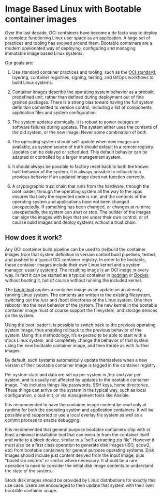 # Image Based Linux with Bootable container images

Over the last decade, OCI containers have become a de facto way to deploy a complete functioning Linux user space as an application.
A large set of practices and tooling has evolved around them.
Bootable containers are a modern opinionated way of deploying, configuring and managing immutable image based Linux systems.

Our goals are:

1. Use standard container practices and tooling, such as the [OCI standard](https://specs.opencontainers.org/image-spec/), layering, container registries, signing, testing, and GitOps workflows to build Linux systems.

1. Container images describe the operating system behavior as a prebuilt predefined unit, rather than defined during deployment out of fine grained packages.
There is a strong bias toward having the full system definition committed to version control, including a list of components, application files and system configuration.

1. The system updates atomically.
It is robust to power outages or software failures during updates.
The system either uses the contents of the old system, or the new image; Never some combination of both.

1. The operating system should self-update when new images are available, as system source of truth should default to a remote registry.
Updates can be delayed or scheduled.
This default behavior can be adapted or controlled by a larger management system.

1. It should always be possible to factory reset back to both the known built behavior of the system.
It is always possible to rollback to a previous behavior if an updated image does not function correctly.

1. A cryptographic trust chain that runs from the hardware, through the boot loader, through the operating system all the way to the apps ensures that only the expected code is run, and the contents of the operating system and applications have not been changed unexpectedly.
If something has been changed, or changes at runtime unexpectedly, the system can alert or stop.
The builder of the images can sign the images with keys that are under their own control, or of course build images and deploy systems without a trust chain.

## How does it work?

Any OCI container build pipeline can be used to (re)build the container images from that system definition in version control build pipelines, tested, and pushed to a typical OCI container registry.
In order to be bootable, these container images include their own Linux kernel and a system manager, usually [systemd](https://systemd.io/).
The resulting image is an OCI image in every way.
In fact it can be started as a typical container in [podman](http://podman.io/) or [Docker](https://www.docker.com/), without booting it, but of course without running the included kernel.

The [bootc tool](https://github.com/containers/bootc) applies a container image as an update on an already running Linux system.
The contents are written to the existing filesystem, switching out the /usr and /boot directories of the Linux system.
One then reboots into the new behavior of the system.
The new kernel in the bootable container image must of course support the filesystem, and storage devices on the system.

Using the boot loader it is possible to switch back to the previous operating system image, thus enabling rollback to the previous behavior of the system.
Using this methodology, it’s expected to be able to start with a stock Linux system, and completely change the behavior of that system using the new bootable container image, and then iterate as with further images.

By default, such systems automatically update themselves when a new version of their bootable container image is tagged in the container registry.

Per system state and data are set up per system in /etc and /var per system, and is usually not affected by updates to the bootable container image.
This includes things like passwords, SSH keys, home directories.
These things can arrive on the system in the typical way, such as local configuration, cloud-init, or via management tools like Ansible.

It is recommended to have the container image content be read only at runtime for both the operating system and application containers.
It will be possible and supported to use a local overlay file system as well as a commit process to enable debugging.

It is recommended that general purpose bootable containers ship with at least a minimal installation tool that can execute from the container itself and write to a block device, similar to a “self-extracting zip file”.
However it must also be a first class operation to generate disk images (ISO, qcow2, etc) from bootable containers for general purpose operating systems.
Disk images should include just content derived from the input image, plus “bootstrap secrets” or similar where necessary.
It should be a rare operation to need to consider the initial disk image contents to understand the state of the system.

Stock disk images should be provided by Linux distributions for exactly this use case.
Users are encouraged to then update that system with their own bootable container image.

